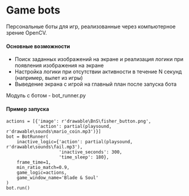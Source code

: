 Game bots
================
Персональные боты для игр, реализованные через компьютерное зрение OpenCV. 
#### Основные возможности
- Поиск заданных изображений на экране и реализация логики при появления изображения на экране 
- Настройка логики при отсутствии активности в течение N секунд (например, вылет из игры)
- Выведение экрана с игрой на главный план после запуска бота

Модуль с ботом - bot_runner.py

#### Пример запуска
```
actions = [{'image': r'drawable\BnS\fisher_button.png',
            'action': partial(playsound, r'drawable\sounds\mario_coin.mp3')}]
bot = BotRunner(
    inactive_logic={'action': partial(playsound, r'drawable\sounds\fail.mp3'),
                    'inactive_seconds': 300,
                    'time_sleep': 180},
    frame_time=1,
    min_ratio_match=0.9,
    game_logic=actions,
    game_window_name='Blade & Soul'
)
bot.run()
```
